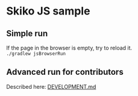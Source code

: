 # Skiko JS sample

## Simple run

If the page in the browser is empty, try to reload it.  
`./gradlew jsBrowserRun`

## Advanced run for contributors

Described here: [DEVELOPMENT.md](../../DEVELOPMENT.md)
